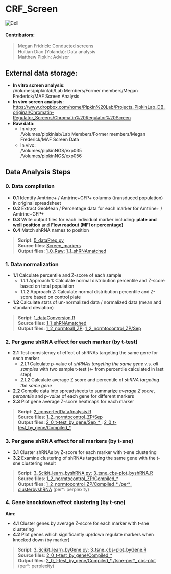 # CRF_Screen
![Cell](https://i.pinimg.com/originals/7b/70/de/7b70dee0342490ca05c8f2e72b1d9cbc.jpg)

#### Contributors: <br/>
> Megan Fridrick: Conducted screens <br/>
> Huitian Diao (Yolanda): Data analysis <br/>
> Matthew Pipkin: Advisor

## External data storage: <br/>
* __In vitro screen analysis__: <br/>
/Volumes/pipkinlab/Lab Members/Former members/Megan Frederick/MAF Screen Analysis
* __In vivo screen analysis__: <br/>
https://www.dropbox.com/home/Pipkin%20Lab/Projects_PipkinLab_DB_original/Chromatin-Regulator_Screens/Chromatin%20Regulator%20Screen
* __Raw data__: <br/>
  * In vitro: <br/>
  /Volumes/pipkinlab/Lab Members/Former members/Megan Frederick/MAF Screen Data <br/>
  * In vivo: <br/>
  /Volumes/pipkinNGS/exp035 <br/>
  /Volumes/pipkinNGS/exp056 

## Data Analysis Steps
### 0. Data compilation <br/> 
* __0.1__ Identify Amtrine+ / Amtrine+GFP+ columns (transduced population) in original spreadsheet <br/>
* __0.2__ Extract GeoMean / Percentage data for each marker for Amtrine+ / Amtrine+GFP+ <br/> 
* __0.3__ Write output files for each individual marker including: __plate and well position__ and __Flow readout (MFI or percentage)__ <br/> 
* __0.4__ Match shRNA names to position <br/>

>__Script__: [0_dataPrep.py](0_Codes/0_dataPrep.py) <br/> 
__Source files__: [Screen_markers](Megan_originaldata/Screen_markers)  <br/> 
__Output files__: [1_0_Raw](1_0_Raw); [1_1_shRNAmatched](1_1_shRNAmatched) <br/>

### 1. Data normalization <br/> 
* __1.1__ Calculate percentile and Z-score of each sample <br/> 
   * _1.1.1_ Approach 1: Calculate normal distribution percentile and Z-score based on total population <br/> 
   * _1.1.2_ Approach 2: Calculate normal distribution percentile and Z-score based on control plate <br/> 
* __1.2__ Calculate stats of un-normalized data / normalized data (mean and standard deviation) <br/> 
>__Script__: [1_dataConversion.R](0_Codes/1_dataConversion.R) <br/> 
__Source files__: [1_1_shRNAmatched](1_1_shRNAmatched) <br/> 
__Output files__: [1_2_normtoall_ZP](1_2_normtoall_ZP); [1_2_normtocontrol_ZP/Sep](1_2_normtocontrol_ZP/Sep) <br/>

### 2. Per gene shRNA effect for each marker (by t-test)
* __2.1__ Test consistency of effect of shRNAs targeting the same gene for each marker <br/> 
   * _2.1.1_ Calculate p-value of _shRNAs targeting the same gene_ v.s. _all samples_ with two sample t-test (<- from percentile calculated in last step)  <br/> 
   * _2.1.2_ Calculate average Z score and percentile of _shRNA targeting the same gene_  <br/> 
* __2.2__ Compile data into spreadsheets to summarize _average Z score_, _percentile_ and _p-value_ of each gene for different markers
* __2.3__ Plot gene average Z-score heatmaps for each marker
>__Script__: [2_convertedDataAnalysis.R](0_Codes/2_convertedDataAnalysis.R) <br/> 
__Source files__: [1_2_normtocontrol_ZP/Sep](1_2_normtocontrol_ZP/Sep) <br/> 
__Output files__: [2_0_t-test_by_gene/Sep_* ](2_0_t-test_by_gene); [2_0_t-test_by_gene/Compiled_* ](2_0_t-test_by_gene) <br/>

### 3. Per gene shRNA effect for all markers (by t-sne)
* __3.1__ Cluster shRNAs by Z-score for each marker with t-sne clustering
* __3.2__ Examine clustering of shRNAs targeting the same gene with the t-sne clustering result
>__Script__: [3_Scikit_learn_byshRNA.py](0_Codes/3_Scikit_learn_byshRNA.py); [3_tsne_cbs-plot_byshRNA.R](0_Codes/3_tsne_cbs-plot_byshRNA.R) <br/> 
__Source files__: [1_2_normtocontrol_ZP/Compiled_* ](1_2_normtocontrol_ZP) <br/> 
__Output files__: [1_2_normtocontrol_ZP/Compiled_* /per*_ clusterbyshRNA](1_2_normtocontrol_ZP) (per*: perplexity) <br/>

### 4. Gene knockdown effect clustering (by t-sne)
__Aim__: <br/>
* __4.1__ Cluster genes by average Z-score for each marker with t-sne clustering
* __4.2__ Plot genes which significantly up/down regulate markers when knocked down (by marker)
>__Script__: [3_Scikit_learn_byGene.py](0_Codes/3_Scikit_learn_byGene.py); [3_tsne_cbs-plot_byGene.R](0_Codes/3_tsne_cbs-plot_byGene.R) <br/> 
__Source files__: [2_0_t-test_by_gene/Compiled_* ](2_0_t-test_by_gene) <br/> 
__Output files__: [2_0_t-test_by_gene/Compiled_* /tsne-per*_ cbs-plot](2_0_t-test_by_gene) (per*: perplexity) <br/>




